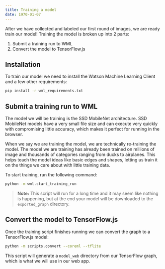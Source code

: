 ```yaml
---
title: Training a model
date: 1970-01-07
---
```

After we have collected and labeled our first round of images, we are ready train our model! Training the model is broken up into 2 parts:
1. Submit a training run to WML
2. Convert the model to TensorFlow.js

## Installation
To train our model we need to install the Watson Machine Learning Client and a few other requirements:
```bash
pip install -r wml_requirements.txt
```

## Submit a training run to WML
The model we will be training is the SSD MobileNet architecture. SSD MobileNet models have a very small file size and can execute very quickly with compromising little accuracy, which makes it perfect for running in the browser.

When we say we are training the model, we are technically re-training the model. The model we are training has already been trained on millions of image and thousands of categories ranging from ducks to airplanes. This helps teach the model ideas like basic edges and shapes, letting us train it on the things we care about with little training data.

To start training, run the following command:
```bash
python -m wml.start_training_run
```
> **Note:** This script will run for a long time and it may seem like nothing is happening, but at the end your model will be downloaded to the `exported_graph` directory.

## Convert the model to TensorFlow.js
Once the training script finishes running we can convert the graph to a TensorFlow.js model:
```bash
python -m scripts.convert --coreml --tflite
```
This script will generate a `model_web` directory from our TensorFlow graph, which is what we will use in our web app.

